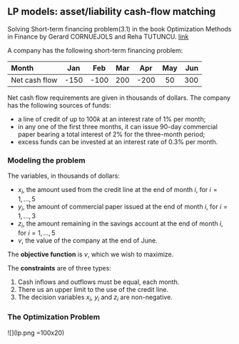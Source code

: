 ## LP models: asset/liability cash-flow matching

Solving Short-term financing problem(3.1) in the book Optimization Methods in Finance by Gerard CORNUEJOLS and Reha TUTUNCU. [link](https://www.amazon.ca/Optimization-Methods-Finance-Gerard-Cornuejols/dp/0521861705)

A company has the following short-term financing problem:


| Month       | Jan | Feb | Mar | Apr | May | Jun |
| :---        |:---:|:---:|:---:|:---:|:---:|---: |
|Net cash flow|-150 |-100 |200  |-200 |50   | 300 |       


Net cash flow requirements are given in thousands of dollars. The company has the
following sources of funds:
- a line of credit of up to $100k$ at an interest rate of $1$% per month;
- in any one of the first three months, it can issue 90-day commercial paper bearing a total interest of $2$% for the three-month period;
- excess funds can be invested at an interest rate of $0.3$% per month.


### Modeling the problem

The variables, in thousands of dollars:
- $x_i$, the amount used from the credit line at the end of month $i$, for $i = 1, \dots, 5$
- $y_i$, the amount of commercial paper issued at the end of month $i$, for $i = 1, \dots, 3$
- $z_i$, the amount remaining in the savings account at the end of  month $i$, for $i = 1, \dots, 5$
- $v$, the value of the company at the end of June.

The **objective function** is $v$, which we wish to maximize.

The **constraints** are of three types:
1. Cash inflows and outflows must be equal, each month.
2. There us an upper limit to the use of the credit line.
3. The decision variables $x_i$, $y_i$ and $z_i$ are non-negative.


### The Optimization Problem

![](lp.png =100x20)


